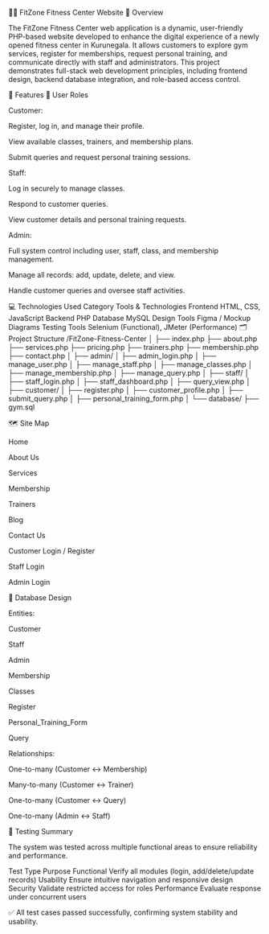 🏋️‍♀️ FitZone Fitness Center Website
📖 Overview

The FitZone Fitness Center web application is a dynamic, user-friendly PHP-based website developed to enhance the digital experience of a newly opened fitness center in Kurunegala.
It allows customers to explore gym services, register for memberships, request personal training, and communicate directly with staff and administrators.
This project demonstrates full-stack web development principles, including frontend design, backend database integration, and role-based access control.

🧩 Features
👥 User Roles

Customer:

Register, log in, and manage their profile.

View available classes, trainers, and membership plans.

Submit queries and request personal training sessions.

Staff:

Log in securely to manage classes.

Respond to customer queries.

View customer details and personal training requests.

Admin:

Full system control including user, staff, class, and membership management.

Manage all records: add, update, delete, and view.

Handle customer queries and oversee staff activities.

💻 Technologies Used
Category	Tools & Technologies
Frontend	HTML, CSS, JavaScript
Backend	PHP
Database	MySQL
Design Tools	Figma / Mockup Diagrams
Testing Tools	Selenium (Functional), JMeter (Performance)
🗂️ Project Structure
/FitZone-Fitness-Center
│
├── index.php
├── about.php
├── services.php
├── pricing.php
├── trainers.php
├── membership.php
├── contact.php
│
├── admin/
│   ├── admin_login.php
│   ├── manage_user.php
│   ├── manage_staff.php
│   ├── manage_classes.php
│   ├── manage_membership.php
│   ├── manage_query.php
│
├── staff/
│   ├── staff_login.php
│   ├── staff_dashboard.php
│   ├── query_view.php
│
├── customer/
│   ├── register.php
│   ├── customer_profile.php
│   ├── submit_query.php
│   ├── personal_training_form.php
│
└── database/
    ├── gym.sql

🗺️ Site Map

Home

About Us

Services

Membership

Trainers

Blog

Contact Us

Customer Login / Register

Staff Login

Admin Login

🧠 Database Design

Entities:

Customer

Staff

Admin

Membership

Classes

Register

Personal_Training_Form

Query

Relationships:

One-to-many (Customer ↔ Membership)

Many-to-many (Customer ↔ Trainer)

One-to-many (Customer ↔ Query)

One-to-many (Admin ↔ Staff)

🧪 Testing Summary

The system was tested across multiple functional areas to ensure reliability and performance.

Test Type	Purpose
Functional	Verify all modules (login, add/delete/update records)
Usability	Ensure intuitive navigation and responsive design
Security	Validate restricted access for roles
Performance	Evaluate response under concurrent users

✅ All test cases passed successfully, confirming system stability and usability.
